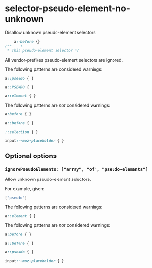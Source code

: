 # selector-pseudo-element-no-unknown

Disallow unknown pseudo-element selectors.

```css
    a::before {}
/**    ↑
 * This pseudo-element selector */
```

All vendor-prefixes pseudo-element selectors are ignored.

The following patterns are considered warnings:

```css
a::pseudo { }
```

```css
a::PSEUDO { }
```

```css
a::element { }
```

The following patterns are *not* considered warnings:

```css
a:before { }
```

```css
a::before { }
```

```css
::selection { }
```

```css
input::-moz-placeholder { }
```

## Optional options

### `ignorePseudoElements: ["array", "of", "pseudo-elements"]`

Allow unknown pseudo-element selectors.

For example, given:

```js
["pseudo"]
```

The following patterns are considered warnings:

```css
a::element { }
```

The following patterns are *not* considered warnings:

```css
a:before { }
```

```css
a::before { }
```

```css
a::pseudo { }
```

```css
input::-moz-placeholder { }
```
